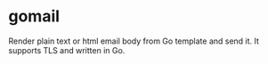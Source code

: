 gomail
======

Render plain text or html email body from Go template and send it. It supports TLS and written in Go.
